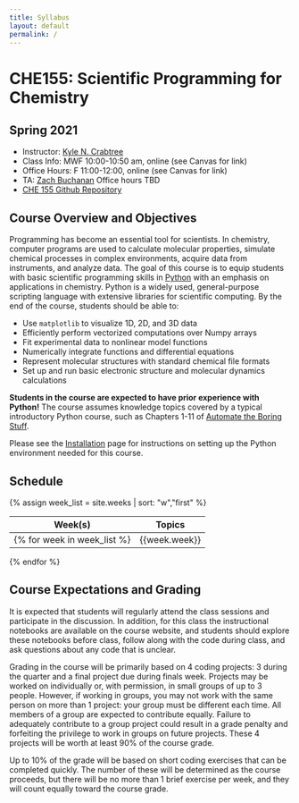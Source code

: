 ```yaml
---
title: Syllabus
layout: default
permalink: /
---
```


# CHE155: Scientific Programming for Chemistry

## Spring 2021

- Instructor: [Kyle N. Crabtree](mailto:kncrabtree@ucdavis.edu)
- Class Info: MWF 10:00-10:50 am, online (see Canvas for link)
- Office Hours: F 11:00-12:00, online (see Canvas for link)
- TA: [Zach Buchanan](mailto:zsbuchanan@ucdavis.edu) Office hours TBD
- [CHE 155 Github Repository](https://github.com/kncrabtree/che155)

## Course Overview and Objectives

Programming has become an essential tool for scientists. In chemistry, computer programs are used to calculate molecular properties, simulate chemical processes in complex environments, acquire data from instruments, and analyze data. The goal of this course is to equip students with basic scientific programming skills in [Python](https://www.python.org) with an emphasis on applications in chemistry. Python is a widely used, general-purpose scripting language with extensive libraries for scientific computing. By the end of the course, students should be able to:

- Use `matplotlib` to visualize 1D, 2D, and 3D data
- Efficiently perform vectorized computations over Numpy arrays
- Fit experimental data to nonlinear model functions
- Numerically integrate functions and differential equations
- Represent molecular structures with standard chemical file formats
- Set up and run basic electronic structure and molecular dynamics calculations

**Students in the course are expected to have prior experience with Python!** The course assumes knowledge topics covered by a typical introductory Python course, such as Chapters 1-11 of [Automate the Boring Stuff](https://automatetheboringstuff.com/).

Please see the [Installation](/installation) page for instructions on setting up the Python environment needed for this course.

## Schedule
{% assign week_list = site.weeks | sort: "w","first" %}

| Week(s) | Topics |
| --- | --- |
{% for week in week_list %}| {{week.week}} | [{{week.pagetitle}}]({{ week.url | relative_url }}) |
{% endfor %}

## Course Expectations and Grading

It is expected that students will regularly attend the class sessions and participate in the discussion. In addition, for this class the instructional notebooks are available on the course website, and students should explore these notebooks before class, follow along with the code during class, and ask questions about any code that is unclear.

Grading in the course will be primarily based on 4 coding projects: 3 during the quarter and a final project due during finals week. Projects may be worked on individually or, with permission, in small groups of up to 3 people. However, if working in groups, you may not work with the same person on more than 1 project: your group must be different each time. All members of a group are expected to contribute equally. Failure to adequately contribute to a group project could result in a grade penalty and forfeiting the privilege to work in groups on future projects.
These 4 projects will be worth at least 90% of the course grade.

Up to 10% of the grade will be based on short coding exercises that can be completed quickly.
The number of these will be determined as the course proceeds, but there will be no more than 1 brief exercise per week, and they will count equally toward the course grade.

